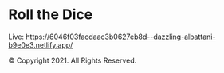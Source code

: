 # Roll the Dice
Live: https://6046f03facdaac3b0627eb8d--dazzling-albattani-b9e0e3.netlify.app/ 

&copy; Copyright 2021. All Rights Reserved.
